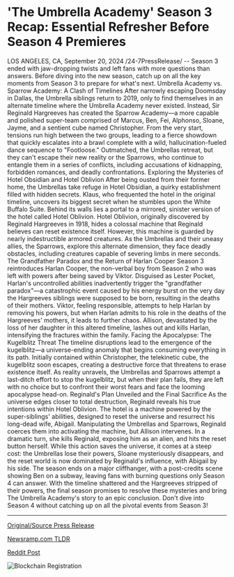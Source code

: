 # 'The Umbrella Academy' Season 3 Recap: Essential Refresher Before Season 4 Premieres

LOS ANGELES, CA, September 20, 2024 /24-7PressRelease/ -- Season 3 ended with jaw-dropping twists and left fans with more questions than answers. Before diving into the new season, catch up on all the key moments from Season 3 to prepare for what's next.  Umbrella Academy vs. Sparrow Academy: A Clash of Timelines After narrowly escaping Doomsday in Dallas, the Umbrella siblings return to 2019, only to find themselves in an alternate timeline where the Umbrella Academy never existed. Instead, Sir Reginald Hargreeves has created the Sparrow Academy—a more capable and polished super-team comprised of Marcus, Ben, Fei, Alphonso, Sloane, Jayme, and a sentient cube named Christopher.  From the very start, tensions run high between the two groups, leading to a fierce showdown that quickly escalates into a brawl complete with a wild, hallucination-fueled dance sequence to "Footloose." Outmatched, the Umbrellas retreat, but they can't escape their new reality or the Sparrows, who continue to entangle them in a series of conflicts, including accusations of kidnapping, forbidden romances, and deadly confrontations.  Exploring the Mysteries of Hotel Obsidian and Hotel Oblivion After being ousted from their former home, the Umbrellas take refuge in Hotel Obsidian, a quirky establishment filled with hidden secrets. Klaus, who frequented the hotel in the original timeline, uncovers its biggest secret when he stumbles upon the White Buffalo Suite. Behind its walls lies a portal to a mirrored, sinister version of the hotel called Hotel Oblivion.  Hotel Oblivion, originally discovered by Reginald Hargreeves in 1918, hides a colossal machine that Reginald believes can reset existence itself. However, this machine is guarded by nearly indestructible armored creatures. As the Umbrellas and their uneasy allies, the Sparrows, explore this alternate dimension, they face deadly obstacles, including creatures capable of severing limbs in mere seconds.  The Grandfather Paradox and the Return of Harlan Cooper Season 3 reintroduces Harlan Cooper, the non-verbal boy from Season 2 who was left with powers after being saved by Viktor. Disguised as Lester Pocket, Harlan's uncontrolled abilities inadvertently trigger the "grandfather paradox"—a catastrophic event caused by his energy burst on the very day the Hargreeves siblings were supposed to be born, resulting in the deaths of their mothers.  Viktor, feeling responsible, attempts to help Harlan by removing his powers, but when Harlan admits to his role in the deaths of the Hargreeves' mothers, it leads to further chaos. Allison, devastated by the loss of her daughter in this altered timeline, lashes out and kills Harlan, intensifying the fractures within the family.  Facing the Apocalypse: The Kugelblitz Threat The timeline disruptions lead to the emergence of the kugelblitz—a universe-ending anomaly that begins consuming everything in its path. Initially contained within Christopher, the telekinetic cube, the kugelblitz soon escapes, creating a destructive force that threatens to erase existence itself.  As reality unravels, the Umbrellas and Sparrows attempt a last-ditch effort to stop the kugelblitz, but when their plan fails, they are left with no choice but to confront their worst fears and face the looming apocalypse head-on.  Reginald's Plan Unveiled and the Final Sacrifice As the universe edges closer to total destruction, Reginald reveals his true intentions within Hotel Oblivion. The hotel is a machine powered by the super-siblings' abilities, designed to reset the universe and resurrect his long-dead wife, Abigail. Manipulating the Umbrellas and Sparrows, Reginald coerces them into activating the machine, but Allison intervenes. In a dramatic turn, she kills Reginald, exposing him as an alien, and hits the reset button herself.  While this action saves the universe, it comes at a steep cost: the Umbrellas lose their powers, Sloane mysteriously disappears, and the reset world is now dominated by Reginald's influence, with Abigail by his side. The season ends on a major cliffhanger, with a post-credits scene showing Ben on a subway, leaving fans with burning questions only Season 4 can answer.  With the timeline shattered and the Hargreeves stripped of their powers, the final season promises to resolve these mysteries and bring The Umbrella Academy's story to an epic conclusion. Don't dive into Season 4 without catching up on all the pivotal events from Season 3! 

---

[Original/Source Press Release](https://www.24-7pressrelease.com/press-release/514181/the-umbrella-academy-season-3-recap-essential-refresher-before-season-4-premieres)
                    

[Newsramp.com TLDR](None) 



[Reddit Post](https://www.reddit.com/r/Lifestyle_Culture/comments/1fn8r9a/the_umbrella_academy_season_4_a_clash_of/) 



![Blockchain Registration](https://cdn.newsramp.app/24-7PressRelease/qrcode/249/20/calmL1gr.webp)